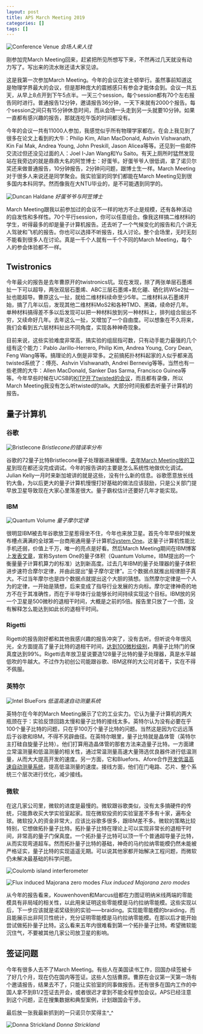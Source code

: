 ```yaml
---
layout: post
title: APS March Meeting 2019
categories: []
tags: []
---
```


![Conference Venue](/images/march_meeting_19/venue.jpg)
*会场人来人往*

刚参加完March Meeting回来，赶紧把所见所想写下来，不然再过几天就没有动力写了。写出来的流水账还请大家见谅。

这是我第一次参加March Meeting。今年的会议在波士顿举行。虽然事前知道这是物理学界最大的会议，但是那种庞大的震撼感只有参会才能体会到。会议一共五天，从早上8点开到下午5点半。一天三个session，每个session都有70个左右报告同时进行。普通报告12分钟，邀请报告36分钟，一天下来就有2000个报告。每个session之间只有15分钟休息时间，而从会场一头走到另一头就要10分钟。如果一直都有感兴趣的报告，那就连吃午饭的时间都没有。

今年的会议一共有11000人参加，我感觉似乎所有物理学家都在。在会上我见到了很多在论文上看到的大牛：Philip Kim, Allan MacDonald, Ashvin Vishwanath, Kin Fai Mak, Andrea Young, John Preskill, Jason Alicea等等。还见到一些邮件交流过但还没见过面的人：Joel I-Jan Wang和Yu Saito。有天上厕所时猛然发现站在我旁边的就是鼎鼎大名的阿笠博士：好蛋爷。好蛋爷爷人很低调，拿了诺贝尔奖还来做普通报告，10分钟报告，2分钟问问题，跟博士生一样。March Meeting对于很多人来说还是同学聚会。我实验室的同学们都能在March Meeting见到很多国内本科同学。然而像我在大NTU毕业的，是不可能遇到同学的。

![Duncan Haldane](/images/qe/haldane.jpg)
*好蛋爷爷与阿笠博士*

March Meeting跟我以前参加过的会议不一样的地方不止是规模，还有各种活动的自发性和多样性。70个平行session，你可以任意组合。像我这样搞二维材料的学生，听得最多的却是量子计算机报告。还去听了一个气候变化的报告和几个讲无人驾驶和飞机的报告。你也可以选择不听报告，找人讨论。整个会场里，无时无刻不能看到很多人在讨论。真是一千个人就有一千个不同的March Meeting，每个人的参会体验都不一样。

## Twistronics

今年最火的报告是去年曹原开的twistronics坑。现在发现，除了两张单层石墨烯扯一下可以超导，两张双层石墨烯、ABC三层石墨烯+氮化硼、硒化钨WSe2扯一扯也能超导。曹原这么一扯，就给二维材料续命至少5年。二维材料从石墨烯开始，搞了几年以后，发现其他二维材料MoS2和各种TMD、黑磷，续命好几年。单种材料搞得差不多以后发现可以把一种材料放到另一种材料上，排列组合层出不穷，又续命好几年。去年这么一扯，又增加了一个自由度。可以想象在不久将来，我们会看到五六层材料扯出不同角度，实现各种神奇现象。

目前来说，这些实验难度非常高，搞实验的组屈指可数，只有动手能力最强的几个组有这个能力：Pablo Jarillo-Herrero, Philip Kim, Andrea Young, Cory Dean, Feng Wang等等。搞理论的人倒是非常多。之前搞拓扑材料起家的人似乎都来高twisted系统了：傅亮、Ashvin Vishwanath, Andrei Bernevig等等。当然也有一些老牌的大牛：Allen MacDonald, Sanker Das Sarma, Francisco Guinea等等。今年早些时候在UCSB的[KITP开了twisted的会议](http://online.kitp.ucsb.edu/online/bands_m19/)，而且都有录像，所以March Meeting我没有怎么听twisted的talk。大部分时间我都去听量子计算机的报告。

## 量子计算机

### 谷歌

![Bristlecone](/images/march_meeting_19/bristlecone.jpg)
*Bristlecone的错误率分布*

谷歌的72量子比特Bristlecone量子处理器进展缓慢。[去年March Meeting放的卫星](https://ai.googleblog.com/2018/03/a-preview-of-bristlecone-googles-new.html)到现在都还没完成调试。今年的报告讲的主要是怎么系统性地做优化调试。Julian Kelly一月时来新加坡讲的就是这些，没有什么新的信息。谷歌愿意放长线钓大鱼，为以后更大的量子计算机慢慢打好基础的做法应该鼓励，只是公关部门提早放卫星导致现在大家心里落差很大。量子霸权估计还要好几年才能实现。

### IBM

![Quantum Volume](/images/march_meeting_19/quantum_volume.jpg)
*量子摩尔定律*

很明显IBM被去年谷歌放卫星惹得坐不住，今年也来放卫星。首先今年早些时候发布槽点满满的全球第一台商用通用量子计算机[System One](https://newsroom.ibm.com/2019-01-08-IBM-Unveils-Worlds-First-Integrated-Quantum-Computing-System-for-Commercial-Use)。这量子计算机性能比手机还弱，价值上千万，唯一的亮点是好看。然后March Meeting期间在IBM博客上[发表文章](https://www.ibm.com/blogs/research/2019/03/power-quantum-device/)，宣称System One的量子体积（Quantum Volume，IBM提出的一个衡量量子计算机算力的标准）达到新高度。过去几年IBM的量子处理器的量子体积进步速符合摩尔定律，并由此提出“量子摩尔定律”。三个数据点就推出规律胆子真大。不过当年摩尔也是四个数据点就提出这个大胆的猜想。当然摩尔定律是一个人为的定律，一开始是猜想，后来变成了指导行业发展的方向标。摩尔定律神奇的地方不在于其准确性，而在于半导体行业能够长时间持续实现这个目标。IBM放的另一个卫星是500微秒的退相干时间，大概是之前的5倍。报告里只放了一个图，没有解释怎么能达到如此长的退相干时间。

### Rigetti

Rigetti的报告刚好都和其他我感兴趣的报告冲突了，没有去听。但听说今年很风光，全方面提高了量子比特的退相干时间，[达到100微秒级别](https://arxiv.org/abs/1901.08042)，两量子比特门的保真度达到99%。Rigetti去年放卫星说要造128量子比特的量子处理器，真是水平越低吹的牛越大。不过作为初创公司能跟谷歌、IBM这样的大公司对着干，实在不得不佩服。

### 英特尔

![Intel BlueFors](/images/march_meeting_19/intel_bluefors.jpg)
*低温高速自动测量系统*

英特尔在今年的March Meeting展示了它的工业实力。它认为量子计算机的两大瓶颈在于：实验反馈回路太慢和量子比特的接线太多。英特尔认为没有必要在乎100个量子比特的问题，只在乎100万个量子比特的问题。当然这是因为它远远落后于谷歌和IBM，不得不另辟曲径。在英特尔眼里，量子比特就是晶体管（英特尔主打硅自旋量子比特）。他们打算用造晶体管的那套方法来造量子比特。一方面建立常温测量和低温测量的相关性，通过常温测量高速大量筛选优良器件进行低温测量，从而大大提高开发的速度。另一方面，它和Bluefors、Afore合作[开发低温高速自动测量系统](https://newsroom.intel.com/news/intel-drives-development-quantum-cryoprober-bluefors-afore-accelerate-quantum-computing/#gs.0k0x47)，提高低温测量的速度。接线方面，他们在门电路、芯片、整个系统三个层次进行优化，减少接线。

### 微软

在这几家公司里，微软的进度是最慢的。微软跟谷歌类似，没有太多搞硬件的传统，只能靠收买大学实验室起家。现在微软投资的实验室差不多有十家，遍布全球。微软投入的资金非常大，应该比谷歌多很多，跟IBM差不多。微软的策略比较特别，它想做拓扑量子比特。拓扑量子比特在理论上可以实现非常长的退相干时间，非常高的量子门保真度。一个拓扑量子比特可以顶一千个普通超导量子比特，从而实现弯道超车。然而拓扑量子比特的基础，神奇的马约拉纳零能模仍然未能被严格证实，量子比特的实现遥遥无期。可以说其他家都开始解决工程问题，而微软仍未解决最基础的科学问题。

![Coulomb island interferometer](/images/march_meeting_19/majorana1.jpg)

![Flux induced Majorana zero modes](/images/march_meeting_19/majorana2.jpg)
*Flux induced Majorana zero modes*

从今年的报告看来，Kouwenhoven和Marcus组都在力图证明纳米线两端的零能模具有非局域的相关性，以此用来证明这些零能模是马约拉纳零能模。这些实现以后，下一步应该就是诺奖级别的实验——braiding。实现能零能模的braiding，而且能展示出非阿贝性统计，充分证明零能模是马约拉纳零能模。在那以后才能开始尝试做拓扑量子比特。这么看来五年内很难看到第一个拓扑量子比特。希望微软能沉住气，不要被其他几家公司放卫星的影响。

## 签证问题

今年有很多人去不了March Meeting。有些人在美国读书工作，回国办续签被卡了好几个月，现在仍在国内等签证。这些人包括曹原。曹原在会议第一天第一场有个邀请报告，结果去不了，只能让实验室的同事做报告。还有很多在国内工作的中国人拿不到B1/2签证去开会，或者很迟才拿到不能全程参加会议。APS已经注意到这个问题，正在搜集数据和典型案例，计划跟国会干涉。

最后放一张我最新抓到的一只诺贝尔奖得主^_^

![Donna Strickland](/images/march_meeting_19/strickland.jpg)
*Donna Strickland*
